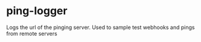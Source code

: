 # ping-logger
Logs the url of the pinging server. Used to sample test webhooks and pings from remote servers
